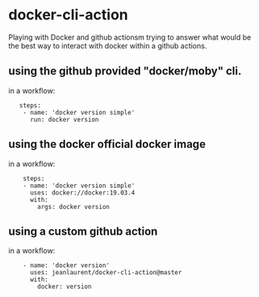 # docker-cli-action

Playing with Docker and github actionsm trying to answer what would be the best way to interact with docker within a github actions.

## using the github provided "docker/moby" cli.

in a workflow:
```
   steps:
    - name: 'docker version simple'
      run: docker version
```


## using the docker official docker image
in a workflow:
```
    steps:
    - name: 'docker version simple'
      uses: docker://docker:19.03.4
      with:
        args: docker version
```


## using a custom github action
in a workflow:
```
    - name: 'docker version'
      uses: jeanlaurent/docker-cli-action@master
      with:
        docker: version
```
